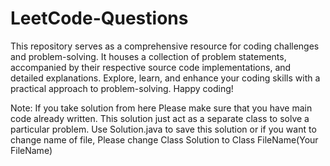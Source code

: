 # LeetCode-Questions
This repository serves as a comprehensive resource for coding challenges and problem-solving. It houses a collection of problem statements, accompanied by their respective source code implementations, and detailed explanations. Explore, learn, and enhance your coding skills with a practical approach to problem-solving. Happy coding! 

Note: If you take solution from here Please make sure that you have main code already written.
This solution just act as a separate class to solve a particular problem.
Use Solution.java to save this solution or if you want to change name of file, Please change Class Solution to Class FileName(Your FileName)
